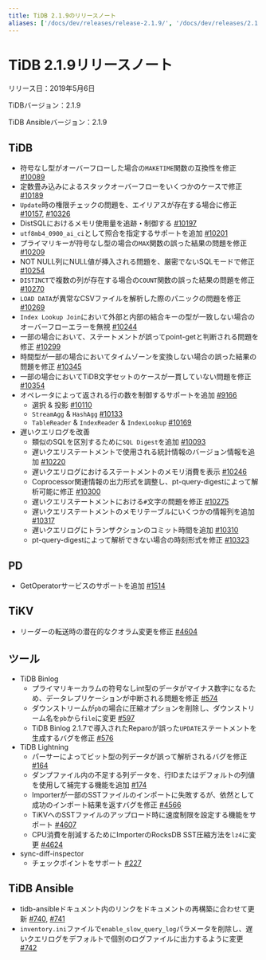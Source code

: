 ```yaml
---
title: TiDB 2.1.9のリリースノート
aliases: ['/docs/dev/releases/release-2.1.9/', '/docs/dev/releases/2.1.9/']
---
```


# TiDB 2.1.9リリースノート

リリース日：2019年5月6日

TiDBバージョン：2.1.9

TiDB Ansibleバージョン：2.1.9

## TiDB

- 符号なし型がオーバーフローした場合の`MAKETIME`関数の互換性を修正 [#10089](https://github.com/pingcap/tidb/pull/10089)
- 定数畳み込みによるスタックオーバーフローをいくつかのケースで修正 [#10189](https://github.com/pingcap/tidb/pull/10189)
- `Update`時の権限チェックの問題を、エイリアスが存在する場合に修正 [#10157](https://github.com/pingcap/tidb/pull/10157), [#10326](https://github.com/pingcap/tidb/pull/10326)
- DistSQLにおけるメモリ使用量を追跡・制御する [#10197](https://github.com/pingcap/tidb/pull/10197)
- `utf8mb4_0900_ai_ci`として照合を指定するサポートを追加 [#10201](https://github.com/pingcap/tidb/pull/10201)
- プライマリキーが符号なし型の場合の`MAX`関数の誤った結果の問題を修正 [#10209](https://github.com/pingcap/tidb/pull/10209)
- NOT NULL列にNULL値が挿入される問題を、厳密でないSQLモードで修正 [#10254](https://github.com/pingcap/tidb/pull/10254)
- `DISTINCT`で複数の列が存在する場合の`COUNT`関数の誤った結果の問題を修正 [#10270](https://github.com/pingcap/tidb/pull/10270)
- `LOAD DATA`が異常なCSVファイルを解析した際のパニックの問題を修正 [#10269](https://github.com/pingcap/tidb/pull/10269)
- `Index Lookup Join`において外部と内部の結合キーの型が一致しない場合のオーバーフローエラーを無視 [#10244](https://github.com/pingcap/tidb/pull/10244)
- 一部の場合において、ステートメントが誤ってpoint-getと判断される問題を修正 [#10299](https://github.com/pingcap/tidb/pull/10299)
- 時間型が一部の場合においてタイムゾーンを変換しない場合の誤った結果の問題を修正 [#10345](https://github.com/pingcap/tidb/pull/10345)
- 一部の場合においてTiDB文字セットのケースが一貫していない問題を修正 [#10354](https://github.com/pingcap/tidb/pull/10354)
- オペレータによって返される行の数を制御するサポートを追加 [#9166](https://github.com/pingcap/tidb/issues/9166)
    - 選択 & 投影 [#10110](https://github.com/pingcap/tidb/pull/10110)
    - `StreamAgg` & `HashAgg` [#10133](https://github.com/pingcap/tidb/pull/10133)
    - `TableReader` & `IndexReader` & `IndexLookup` [#10169](https://github.com/pingcap/tidb/pull/10169)
- 遅いクエリログを改善
    - 類似のSQLを区別するために`SQL Digest`を追加 [#10093](https://github.com/pingcap/tidb/pull/10093)
    - 遅いクエリステートメントで使用される統計情報のバージョン情報を追加 [#10220](https://github.com/pingcap/tidb/pull/10220)
    - 遅いクエリログにおけるステートメントのメモリ消費を表示 [#10246](https://github.com/pingcap/tidb/pull/10246)
    - Coprocessor関連情報の出力形式を調整し、pt-query-digestによって解析可能に修正 [#10300](https://github.com/pingcap/tidb/pull/10300)
    - 遅いクエリステートメントにおける`#`文字の問題を修正 [#10275](https://github.com/pingcap/tidb/pull/10275)
    - 遅いクエリステートメントのメモリテーブルにいくつかの情報列を追加 [#10317](https://github.com/pingcap/tidb/pull/10317)
    - 遅いクエリログにトランザクションのコミット時間を追加 [#10310](https://github.com/pingcap/tidb/pull/10310)
    - pt-query-digestによって解析できない場合の時刻形式を修正 [#10323](https://github.com/pingcap/tidb/pull/10323)

## PD

- GetOperatorサービスのサポートを追加 [#1514](https://github.com/pingcap/pd/pull/1514)

## TiKV

- リーダーの転送時の潜在的なクオラム変更を修正 [#4604](https://github.com/tikv/tikv/pull/4604)

## ツール

- TiDB Binlog
    - プライマリキーカラムの符号なしint型のデータがマイナス数字になるため、データレプリケーションが中断される問題を修正 [#574](https://github.com/pingcap/tidb-binlog/pull/574)
    - ダウンストリームが`pb`の場合に圧縮オプションを削除し、ダウンストリーム名を`pb`から`file`に変更 [#597](https://github.com/pingcap/tidb-binlog/pull/575)
    - TiDB Binlog 2.1.7で導入されたReparoが誤った`UPDATE`ステートメントを生成するバグを修正 [#576](https://github.com/pingcap/tidb-binlog/pull/576)
- TiDB Lightning
    - パーサーによってビット型の列データが誤って解析されるバグを修正 [#164](https://github.com/pingcap/tidb-lightning/pull/164)
    - ダンプファイル内の不足する列データを、行IDまたはデフォルトの列値を使用して補完する機能を追加 [#174](https://github.com/pingcap/tidb-lightning/pull/174)
    - Importerが一部のSSTファイルのインポートに失敗するが、依然として成功のインポート結果を返すバグを修正 [#4566](https://github.com/tikv/tikv/pull/4566)
    - TiKVへのSSTファイルのアップロード時に速度制限を設定する機能をサポート [#4607](https://github.com/tikv/tikv/pull/4607)
    - CPU消費を削減するためにImporterのRocksDB SST圧縮方法を`lz4`に変更 [#4624](https://github.com/tikv/tikv/pull/4624)
- sync-diff-inspector
    - チェックポイントをサポート [#227](https://github.com/pingcap/tidb-tools/pull/227)

## TiDB Ansible

- tidb-ansibleドキュメント内のリンクをドキュメントの再構築に合わせて更新 [#740](https://github.com/pingcap/tidb-ansible/pull/740), [#741](https://github.com/pingcap/tidb-ansible/pull/741)
- `inventory.ini`ファイルで`enable_slow_query_log`パラメータを削除し、遅いクエリログをデフォルトで個別のログファイルに出力するように変更 [#742](https://github.com/pingcap/tidb-ansible/pull/742)
